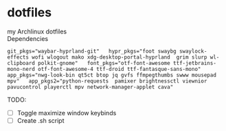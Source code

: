 # dotfiles
my Archlinux dotfiles  
Dependencies  
  
`
git_pkgs="waybar-hyprland-git"  
hypr_pkgs="foot swaybg swaylock-effects wofi wlogout mako xdg-desktop-portal-hyprland  grim slurp wl-clipboard polkit-gnome"  
font_pkgs="otf-font-awesome ttf-jetbrains-mono-nerd otf-font-awesome-4 ttf-droid ttf-fantasque-sans-mono"  
app_pkgs="nwg-look-bin qt5ct btop jq gvfs ffmpegthumbs swww mousepad mpv"  
app_pkgs2="python-requests  pamixer brightnessctl viewnior pavucontrol playerctl mpv network-manager-applet cava"  
`  
  
TODO:  
- [ ] Toggle maximize window keybinds  
- [ ] Create .sh script
